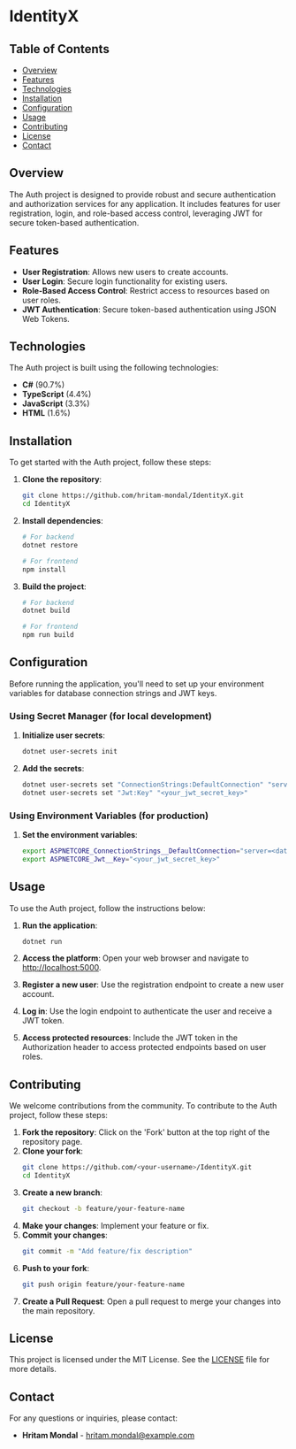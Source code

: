 # IdentityX

## Table of Contents

- [Overview](#overview)
- [Features](#features)
- [Technologies](#technologies)
- [Installation](#installation)
- [Configuration](#configuration)
- [Usage](#usage)
- [Contributing](#contributing)
- [License](#license)
- [Contact](#contact)

## Overview

The Auth project is designed to provide robust and secure authentication and authorization services for any application. It includes features for user registration, login, and role-based access control, leveraging JWT for secure token-based authentication.

## Features

- **User Registration**: Allows new users to create accounts.
- **User Login**: Secure login functionality for existing users.
- **Role-Based Access Control**: Restrict access to resources based on user roles.
- **JWT Authentication**: Secure token-based authentication using JSON Web Tokens.

## Technologies

The Auth project is built using the following technologies:

- **C#** (90.7%)
- **TypeScript** (4.4%)
- **JavaScript** (3.3%)
- **HTML** (1.6%)

## Installation

To get started with the Auth project, follow these steps:

1. **Clone the repository**:
    ```bash
    git clone https://github.com/hritam-mondal/IdentityX.git
    cd IdentityX
    ```

2. **Install dependencies**:
    ```bash
    # For backend
    dotnet restore

    # For frontend
    npm install
    ```

3. **Build the project**:
    ```bash
    # For backend
    dotnet build

    # For frontend
    npm run build
    ```

## Configuration

Before running the application, you'll need to set up your environment variables for database connection strings and JWT keys.

### Using Secret Manager (for local development)

1. **Initialize user secrets**:
    ```bash
    dotnet user-secrets init
    ```

2. **Add the secrets**:
    ```bash
    dotnet user-secrets set "ConnectionStrings:DefaultConnection" "server=<database_server_ip>;uid=<db_username>;pwd=<db_password>;database=<database_name>"
    dotnet user-secrets set "Jwt:Key" "<your_jwt_secret_key>"
    ```

### Using Environment Variables (for production)

1. **Set the environment variables**:
    ```bash
    export ASPNETCORE_ConnectionStrings__DefaultConnection="server=<database_server_ip>;uid=<db_username>;pwd=<db_password>;database=<database_name>"
    export ASPNETCORE_Jwt__Key="<your_jwt_secret_key>"
    ```

## Usage

To use the Auth project, follow the instructions below:

1. **Run the application**:
    ```bash
    dotnet run
    ```

2. **Access the platform**: Open your web browser and navigate to [http://localhost:5000](http://localhost:5000).

3. **Register a new user**: Use the registration endpoint to create a new user account.
4. **Log in**: Use the login endpoint to authenticate the user and receive a JWT token.
5. **Access protected resources**: Include the JWT token in the Authorization header to access protected endpoints based on user roles.

## Contributing

We welcome contributions from the community. To contribute to the Auth project, follow these steps:

1. **Fork the repository**: Click on the 'Fork' button at the top right of the repository page.
2. **Clone your fork**:
    ```bash
    git clone https://github.com/<your-username>/IdentityX.git
    cd IdentityX
    ```
3. **Create a new branch**:
    ```bash
    git checkout -b feature/your-feature-name
    ```
4. **Make your changes**: Implement your feature or fix.
5. **Commit your changes**:
    ```bash
    git commit -m "Add feature/fix description"
    ```
6. **Push to your fork**:
    ```bash
    git push origin feature/your-feature-name
    ```
7. **Create a Pull Request**: Open a pull request to merge your changes into the main repository.

## License

This project is licensed under the MIT License. See the [LICENSE](LICENSE) file for more details.

## Contact

For any questions or inquiries, please contact:
- **Hritam Mondal** - [hritam.mondal@example.com](mailto:hritam.mondal@example.com)
